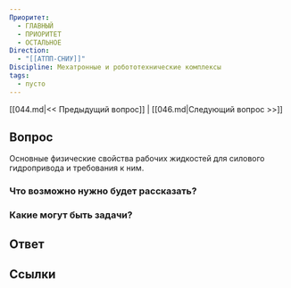```yaml
---
Приоритет:
  - ГЛАВНЫЙ
  - ПРИОРИТЕТ
  - ОСТАЛЬНОЕ
Direction:
  - "[[АТПП-СНИУ]]" 
Discipline: Мехатронные и робототехнические комплексы 
tags:
  - пусто
---
```

[[044.md|<< Предыдущий вопрос]] | [[046.md|Следующий вопрос >>]]
## Вопрос

Основные физические свойства рабочих жидкостей для силового гидропривода и требования к ним.

### Что возможно нужно будет рассказать?

### Какие могут быть задачи?

## Ответ

## Ссылки
